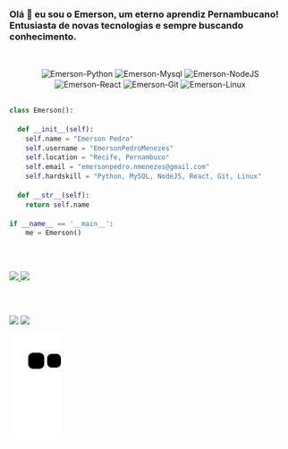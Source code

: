 ### Olá 👋 eu sou o Emerson, um eterno aprendiz Pernambucano! Entusiasta de novas tecnologias e sempre buscando conhecimento.
##
<div align="center"><br>
  <img align="center" alt="Emerson-Python" height="50" width="75" src="https://cdn.jsdelivr.net/gh/devicons/devicon/icons/python/python-original.svg">
  <img align="center" alt="Emerson-Mysql" height="50" width="75" src="https://cdn.jsdelivr.net/gh/devicons/devicon/icons/mysql/mysql-original-wordmark.svg">
  <img align="center" alt="Emerson-NodeJS" height="50" width="75" src="https://cdn.jsdelivr.net/gh/devicons/devicon/icons/nodejs/nodejs-original-wordmark.svg" />
  <img align="center" alt="Emerson-React" height="50" width="75 src="https://cdn.jsdelivr.net/gh/devicons/devicon/icons/react/react-original.svg" />
  <img align="center" alt="Emerson-Git" height="50" width="75" src="https://cdn.jsdelivr.net/gh/devicons/devicon/icons/git/git-plain-wordmark.svg">
  <img align="center" alt="Emerson-Linux" height="45" width="75" src="https://cdn.jsdelivr.net/gh/devicons/devicon/icons/linux/linux-original.svg"> 
</div>

##

```python
class Emerson():
    
  def __init__(self):
    self.name = "Emerson Pedro"
    self.username = "EmersonPedroMenezes"
    self.location = "Recife, Pernambuco"
    self.email = "emersonpedro.nmenezes@gmail.com"
    self.hardskill = "Python, MySQL, NodeJS, React, Git, Linux"
  
  def __str__(self):
    return self.name

if __name__ == '__main__':
    me = Emerson()
```

##

  <br/>
<p align="left">
  <a href="https://github.com/EmersonPedroMenezes">
  <img width="49.5%" src="https://github-readme-stats.vercel.app/api?username=EmersonPedroMenezes&show_icons=true&theme=prussian&hide_border=true" />
    <img width="49.5%" src="https://github-readme-streak-stats.herokuapp.com/?user=EmersonPedroMenezes&theme=prussian&hide_border=true" />
  </a>
</p>
<br>


  
  ##
  
  <div> 
  <a href = "mailto:emersonpedro.nmenezes@gmail.com"><img src="https://img.shields.io/badge/-Gmail-%23333?style=for-the-badge&logo=gmail&logoColor=white" target="_blank"></a>
  <a href="https://www.linkedin.com/in/emerson-pedro-do-nascimento-menezes-1a5379260" target="_blank"><img src="https://img.shields.io/badge/-LinkedIn-%230077B5?style=for-the-badge&logo=linkedin&logoColor=white" target="_blank"></a> 
  </div>

   ![Snake animation](https://github.com/EmersonPedroMenezes/EmersonPedroMenezes/blob/output/github-contribution-grid-snake.svg)
 
